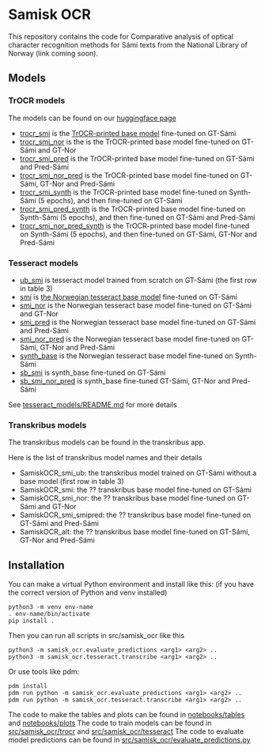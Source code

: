 # Samisk OCR
This repository contains the code for Comparative analysis of optical character recognition methods for Sámi texts from the National Library of Norway (link coming soon).

## Models

### TrOCR models
The models can be found on our [huggingface page](https://huggingface.co/Sprakbanken)

- [trocr_smi](https://huggingface.co/Sprakbanken/trocr_smi) is the [TrOCR-printed base model](https://huggingface.co/microsoft/trocr-base-printed) fine-tuned on GT-Sámi
- [trocr_smi_nor](https://huggingface.co/Sprakbanken/trocr_smi_nor) is the is the TrOCR-printed base model fine-tuned on GT-Sámi and GT-Nor
- [trocr_smi_pred](https://huggingface.co/Sprakbanken/trocr_smi_pred) is the TrOCR-printed base model fine-tuned on GT-Sámi and Pred-Sámi
- [trocr_smi_nor_pred](https://huggingface.co/Sprakbanken/trocr_smi_nor_pred) is the TrOCR-printed base model fine-tuned on GT-Sámi, GT-Nor and Pred-Sámi
- [trocr_smi_synth](https://huggingface.co/Sprakbanken/trocr_smi_synth) is the TrOCR-printed base model fine-tuned on Synth-Sámi (5 epochs), and then fine-tuned on GT-Sámi
- [trocr_smi_pred_synth](https://huggingface.co/Sprakbanken/trocr_smi_pred_synth) is the TrOCR-printed base model fine-tuned on Synth-Sámi (5 epochs), and then fine-tuned on GT-Sámi and Pred-Sámi
- [trocr_smi_nor_pred_synth](https://huggingface.co/Sprakbanken/trocr_smi_nor_pred_synth) is the TrOCR-printed base model fine-tuned on Synth-Sámi (5 epochs), and then fine-tuned on GT-Sámi, GT-Nor and Pred-Sámi


### Tesseract models
- [ub_smi](tesseract_models/ub_smi) is tesseract model trained from scratch on GT-Sámi (the first row in table 3)
- [smi](tesseract_models/smi) is [the Norwegian tesseract base model](https://github.com/tesseract-ocr/tessdata_best/blob/main/nor.traineddata) fine-tuned on GT-Sámi
- [smi_nor](tesseract_models/smi_nor) is the Norwegian tesseract base model fine-tuned on GT-Sámi and GT-Nor
- [smi_pred](tesseract_models/smi_pred) is the Norwegian tesseract base model fine-tuned on GT-Sámi and Pred-Sámi
- [smi_nor_pred](tesseract_models/smi_nor_pred) is the Norwegian tesseract base model fine-tuned on GT-Sámi, GT-Nor and Pred-Sámi
- [synth_base](tesseract_models/synth_base) is the Norwegian tesseract base model fine-tuned on Synth-Sámi
- [sb_smi](tesseract_models/sb_smi) is synth_base fine-tuned on GT-Sámi
- [sb_smi_nor_pred](tesseract_models/sb_smi_nor_pred) is synth_base fine-tuned GT-Sámi, GT-Nor and Pred-Sámi

See [tesseract_models/README.md](tesseract_models/README.md) for more details

### Transkribus models
The transkribus models can be found in the transkribus app.

Here is the list of transkribus model names and their details
- SamiskOCR_smi_ub: the transkribus model trained on GT-Sámi without a base model (first row in table 3)
- SamiskOCR_smi: the ?? transkribus base model fine-tuned on GT-Sámi
- SamiskOCR_smi_nor: the ?? transkribus base model fine-tuned on GT-Sámi and GT-Nor
- SamiskOCR_smi_smipred: the ?? transkribus base model fine-tuned on GT-Sámi and Pred-Sámi
- SamiskOCR_alt: the ?? transkribus base model fine-tuned on GT-Sámi, GT-Nor and Pred-Sámi



## Installation
You can make a virtual Python environment and install like this:
(if you have the correct version of Python and venv installed)
```
python3 -m venv env-name
. env-name/bin/activate
pip install .
```
Then you can run all scripts in src/samisk_ocr like this
```
python3 -m samisk_ocr.evaluate_predictions <arg1> <arg2> ..
python3 -m samisk_ocr.tesseract.transcribe <arg1> <arg2> ..
```

Or use tools like pdm:
```
pdm install
pdm run python -m samisk_ocr.evaluate_predictions <arg1> <arg2> ..
pdm run python -m samisk_ocr.tesseract.transcribe <arg1> <arg2> ..
```

The code to make the tables and plots can be found in [notebooks/tables](notebooks/tables) and [notebooks/plots](notebooks/plots)
The code to train models can be found in [src/samisk_ocr/trocr](src/samisk_ocr/trocr) and [src/samisk_ocr/tesseract](src/samisk_ocr/tesseract)
The code to evaluate model predictions can be found in [src/samisk_ocr/evaluate_predictions.py](src/samisk_ocr/evaluate_predictions.py)
